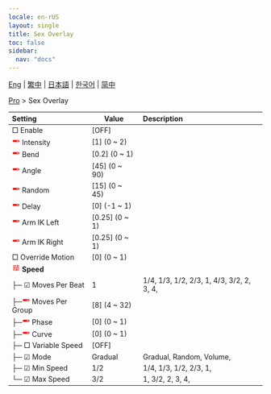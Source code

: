 ```yaml
---
locale: en-rUS
layout: single
title: Sex Overlay
toc: false
sidebar:
  nav: "docs"
---
```

[Eng](/dancexr/menu/2025.4/actor/sex_overlay) | [繁中](/tw/dancexr/menu/2025.4/actor/sex_overlay) | [日本語](/jp/dancexr/menu/2025.4/actor/sex_overlay) | [한국어](/kr/dancexr/menu/2025.4/actor/sex_overlay) | [简中](/zh/dancexr/menu/2025.4/actor/sex_overlay)

[Pro](../menu#Pro) > Sex Overlay



| Setting | Value | Description |
| :--- | --- | :--- |
|  □ Enable| [OFF] | 
| <img src="/images/icon/ic_slider.png" alt="slider icon"/> Intensity| [1] (0 ~ 2) | 
| <img src="/images/icon/ic_slider.png" alt="slider icon"/> Bend| [0.2] (0 ~ 1) | 
| <img src="/images/icon/ic_slider.png" alt="slider icon"/> Angle| [45] (0 ~ 90) | 
| <img src="/images/icon/ic_slider.png" alt="slider icon"/> Random| [15] (0 ~ 45) | 
| <img src="/images/icon/ic_slider.png" alt="slider icon"/> Delay| [0] (-1 ~ 1) | 
| <img src="/images/icon/ic_slider.png" alt="slider icon"/> Arm IK Left| [0.25] (0 ~ 1) | 
| <img src="/images/icon/ic_slider.png" alt="slider icon"/> Arm IK Right| [0.25] (0 ~ 1) | 
|  □ Override Motion| [0] (0 ~ 1) | 
| <img src="/images/icon/ic_tune.png" alt="tune icon"/> <b>Speed</b>| | 
| ├─ ☑ Moves Per Beat| 1 | 1/4, 1/3, 1/2, 2/3, 1, 4/3, 3/2, 2, 3, 4, 
| ├─<img src="/images/icon/ic_slider.png" alt="slider icon"/> Moves Per Group| [8] (4 ~ 32) | 
| ├─<img src="/images/icon/ic_slider.png" alt="slider icon"/> Phase| [0] (0 ~ 1) | 
| ├─<img src="/images/icon/ic_slider.png" alt="slider icon"/> Curve| [0] (0 ~ 1) | 
| ├─ □ Variable Speed| [OFF] | 
| ├─ ☑ Mode| Gradual | Gradual, Random, Volume, 
| ├─ ☑ Min Speed| 1/2 | 1/4, 1/3, 1/2, 2/3, 1, 
| └─ ☑ Max Speed| 3/2 | 1, 3/2, 2, 3, 4, 
